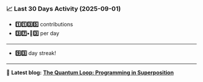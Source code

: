<!--START_STATS-->
### 📈 Last 30 Days Activity (2025-09-01)  
- **1️⃣1️⃣3️⃣5️⃣** contributions  
- **3️⃣7️⃣•🎱3️⃣** per day
---
- **9️⃣3️⃣** day streak!
---
📝 **Latest blog:** [**The Quantum Loop: Programming in Superposition**](https://andriak.com/blog/quantum-loop)
<!--END_STATS-->
